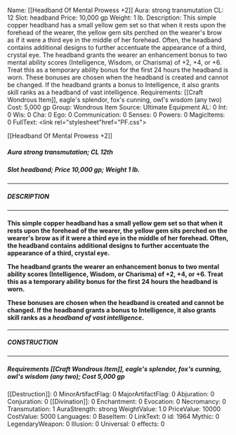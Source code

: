 Name: [[Headband Of Mental Prowess +2]]
Aura: strong transmutation
CL: 12
Slot: headband
Price: 10,000 gp
Weight: 1 lb.
Description: This simple copper headband has a small yellow gem set so that when it rests upon the forehead of the wearer, the yellow gem sits perched on the wearer's brow as if it were a third eye in the middle of her forehead. Often, the headband contains additional designs to further accentuate the appearance of a third, crystal eye. The headband grants the wearer an enhancement bonus to two mental ability scores (Intelligence, Wisdom, or Charisma) of +2, +4, or +6. Treat this as a temporary ability bonus for the first 24 hours the headband is worn. These bonuses are chosen when the headband is created and cannot be changed. If the headband grants a bonus to Intelligence, it also grants skill ranks as a headband of vast intelligence.
Requirements: [[Craft Wondrous Item]], eagle's splendor, fox's cunning, owl's wisdom (any two)
Cost: 5,000 gp
Group: Wondrous Item
Source: Ultimate Equipment
AL: 0
Int: 0
Wis: 0
Cha: 0
Ego: 0
Communication: 0
Senses: 0
Powers: 0
MagicItems: 0
FullText: <link rel="stylesheet"href="PF.css"><div class="heading"><p class="alignleft">[[Headband Of Mental Prowess +2]]</p><div style="clear: both;"></div></div><div><h5><b>Aura </b>strong transmutation; <b>CL </b>12th</h5><h5><b>Slot </b>headband; <b>Price </b>10,000 gp; <b>Weight </b>1 lb.</h5></div><hr/><div><h5><b>DESCRIPTION</b></h5></div><hr/><div><h4><p>This simple copper headband has a small yellow gem set so that when it rests upon the forehead of the wearer, the yellow gem sits perched on the wearer's brow as if it were a third eye in the middle of her forehead. Often, the headband contains additional designs to further accentuate the appearance of a third, crystal eye. </p><p>The headband grants the wearer an enhancement bonus to two mental ability scores (Intelligence, Wisdom, or Charisma) of +2, +4, or +6. Treat this as a temporary ability bonus for the first 24 hours the headband is worn. </p><p>These bonuses are chosen when the headband is created and cannot be changed. If the headband grants a bonus to Intelligence, it also grants skill ranks as a <i>headband of vast intelligence</i>.</p></h4></div><hr/><div><h5><b>CONSTRUCTION</b></h5></div><hr/><div><h5><b>Requirements </b>[[Craft Wondrous Item]], <i>eagle's splendor</i>, <i>fox's cunning</i>, <i>owl's wisdom (any two)</i>; <b>Cost </b>5,000 gp</h5></div>
[[Destruction]]: 0
MinorArtifactFlag: 0
MajorArtifactFlag: 0
Abjuration: 0
Conjuration: 0
[[Divination]]: 0
Enchantment: 0
Evocation: 0
Necromancy: 0
Transmutation: 1
AuraStrength: strong
WeightValue: 1.0
PriceValue: 10000
CostValue: 5000
Languages: 0
BaseItem: 0
LinkText: 0
id: 1964
Mythic: 0
LegendaryWeapon: 0
Illusion: 0
Universal: 0
effects: 0
